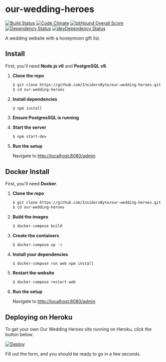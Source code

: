 # our-wedding-heroes

[![Build Status](https://travis-ci.org/InsidersByte/our-wedding-heroes.svg)](https://travis-ci.org/InsidersByte/our-wedding-heroes)
[![Code Climate](https://codeclimate.com/github/InsidersByte/honeymoon-gift-list/badges/gpa.svg)](https://codeclimate.com/github/InsidersByte/honeymoon-gift-list)
[![bitHound Overall Score](https://www.bithound.io/github/InsidersByte/our-wedding-heroes/badges/score.svg)](https://www.bithound.io/github/InsidersByte/our-wedding-heroes)  
[![Dependency Status](https://david-dm.org/insidersbyte/our-wedding-heroes.svg)](https://david-dm.org/insidersbyte/our-wedding-heroes)
[![devDependency Status](https://david-dm.org/insidersbyte/our-wedding-heroes/dev-status.svg)](https://david-dm.org/insidersbyte/our-wedding-heroes#info=devDependencies)

A wedding website with a honeymoon gift list.

## Install

First, you'll need **Node.js v6** and **PostgreSQL v9**.

1.  **Clone the repo**

    ```bash
    $ git clone https://github.com/InsidersByte/our-wedding-heroes.git
    $ cd our-wedding-heroes
    ```
    
2. **Install dependencies**

    ```bash
    $ npm install
    ```
    
3. **Ensure PostgresSQL is running**
    
4. **Start the server**

    ```bash
    $ npm start-dev
    ```
    
5.  **Run the setup**
    
    Navigate to [http://localhost:8080/admin](http://localhost:8080/admin)

## Docker Install

First, you'll need **Docker**.

1.  **Clone the repo**

    ```bash
    $ git clone https://github.com/InsidersByte/our-wedding-heroes.git
    $ cd our-wedding-heroes
    ```
    
2. **Build the images**

    ```bash
    $ docker-compose build
    ```
    
3. **Create the containers**

    ```bash
    $ docker-compose up -d
    ```
    
4. **Install your dependencies**

    ```bash
    $ docker-compose run web npm install
    ```
    
5. **Restart the website**

    ```bash
    $ docker-compose restart web
    ```
    
6.  **Run the setup**

    Navigate to [http://localhost:8080/admin](http://localhost:8080/admin)

## Deploying on Heroku

To get your own Our Wedding Heroes site running on Heroku, click the button below:

[![Deploy](https://www.herokucdn.com/deploy/button.svg)](https://heroku.com/deploy)

Fill out the form, and you should be ready to go in a few seconds.
